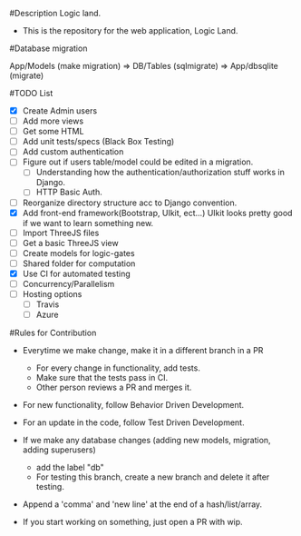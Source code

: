 #Description
Logic land.
- This is the repository for the web application, Logic Land.

#Database migration

App/Models (make migration) => DB/Tables (sqlmigrate) => App/dbsqlite (migrate)

#TODO List

- [X] Create Admin users
- [ ] Add more views
- [ ] Get some HTML
- [ ] Add unit tests/specs (Black Box Testing)
- [ ] Add custom authentication
- [ ] Figure out if users table/model could be edited in a migration.
  - [ ] Understanding how the authentication/authorization stuff works in Django.
  - [ ] HTTP Basic Auth.
- [ ] Reorganize directory structure acc to Django convention.
- [X] Add front-end framework(Bootstrap, UIkit, ect...) UIkit looks pretty good if we want to learn something new.
- [ ] Import ThreeJS files
- [ ] Get a basic ThreeJS view
- [ ] Create models for logic-gates
- [ ] Shared folder for computation
- [X] Use CI for automated testing
- [ ] Concurrency/Parallelism
- [ ] Hosting options
  - [ ] Travis
  - [ ] Azure

#Rules for Contribution

- Everytime we make change, make it in a different branch in a PR
  - For every change in functionality, add tests.
  - Make sure that the tests pass in CI.
  - Other person reviews a PR and merges it.

- For new functionality, follow Behavior Driven Development.

- For an update in the code, follow Test Driven Development.

- If we make any database changes (adding new models, migration, adding superusers)
  - add the label "db"
  - For testing this branch, create a new branch and delete it after testing.

- Append a 'comma' and 'new line' at the end of a hash/list/array.

- If you start working on something, just open a PR with wip.

